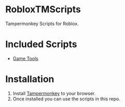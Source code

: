 # RobloxTMScripts
Tampermonkey Scripts for Roblox.

# Included Scripts
- [Game Tools](https://github.com/RHGDEV/RobloxTMScripts/raw/master/gametools.user.js)

# Installation
1. Install [Tampermonkey](https://www.tampermonkey.net/) to your browser.
2. Once installed you can use the scripts in this repo.
